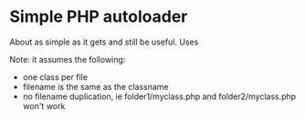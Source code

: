 # Simple PHP autoloader

About as simple as it gets and still be useful. Uses 

Note: it assumes the following:

* one class per file
* filename is the same as the classname
* no filename duplication, ie folder1/myclass.php and folder2/myclass.php won't work

